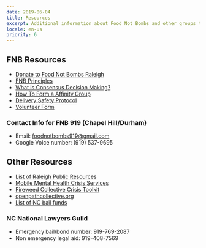 ```yaml
---
date: 2019-06-04
title: Resources
excerpt: Additional information about Food Not Bombs and other groups that might be helpful.
locale: en-us
priority: 6
---
```

## FNB Resources

* [Donate to Food Not Bombs Raleigh](https://opencollective.com/fnb_raleigh)
* [FNB Principles](http://foodnotbombs.net/principles.html)
* [What is Consensus Decision Making?](https://www.seedsforchange.org.uk/consensus)
* [How To Form a Affinity Group](https://crimethinc.com/2017/02/06/how-to-form-an-affinity-group-the-essential-building-block-of-anarchist-organization)
* [Delivery Safety Protocol](https://docs.google.com/document/d/1puc0k_5DdLKbvrWH3DjcZ3Ws1ttpEPZ4NxlWEkiKz3A/edit?usp=sharing)
* [Volunteer Form](https://docs.google.com/forms/d/1TUPZ59twW5fdEICkD4JJlhRbLS2bN_VBJUMXUnNEJCA/)
  
### Contact Info for FNB 919 (Chapel Hill/Durham)

* Email: foodnotbombs919@gmail.com
* Google Voice number: (919) 537-9695

## Other Resources

* [List of Raleigh Public Resources](https://docs.google.com/document/d/13eQaF5LDTEb77cs_feG9UwvwsGc3JJat7dS1MMZGq8U/edit)
* [Mobile Mental Health Crisis Services](https://wake.nc.networkofcare.org/mh/services/agency.aspx?pid=TherapeuticAlternativesRaleigh_1458_2_0)
* [Fireweed Collective Crisis Toolkit](https://fireweedcollective.org/crisis-toolkit/)
* [openpathcollective.org](https://openpathcollective.org/)
* [List of NC bail funds](https://twitter.com/DeIvyion/status/1266921649024249856)
  
### NC National Lawyers Guild

* Emergency bail/bond number: 919-769-2087
* Non emergency legal aid: 919-408-7569